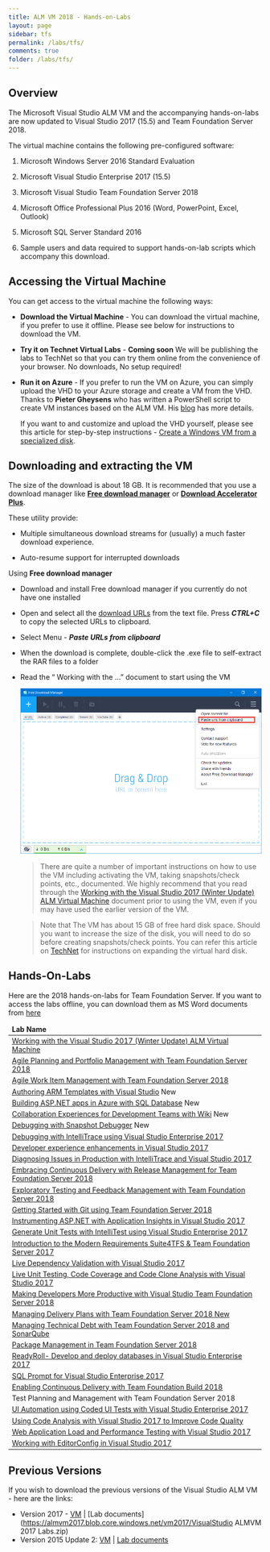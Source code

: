 ```yaml
---
title: ALM VM 2018 - Hands-on-Labs 
layout: page    
sidebar: tfs
permalink: /labs/tfs/
comments: true
folder: /labs/tfs/
---
```


## Overview

The Microsoft Visual Studio ALM VM and the accompanying hands-on-labs are now updated to Visual Studio 2017 (15.5) and Team Foundation Server 2018. 

The virtual machine contains the following pre-configured software:

1. Microsoft Windows Server 2016 Standard Evaluation

2. Microsoft Visual Studio Enterprise 2017 (15.5)

3. Microsoft Visual Studio Team Foundation Server 2018

4. Microsoft Office Professional Plus 2016 (Word, PowerPoint,
    Excel, Outlook)

5. Microsoft SQL Server Standard 2016

6. Sample users and data required to support hands-on-lab scripts which accompany this download.

## Accessing the Virtual Machine

You can get access to the virtual machine the following ways:

- **Download the Virtual Machine** - You can download the virtual machine, if you prefer to use it offline. Please see below for instructions to download the VM.
- **Try it on Technet Virtual Labs** - **Coming soon** We will be publishing the labs to TechNet so that you can try them online from the convenience of your browser. No downloads, No setup required!

- **Run it on Azure** - If you prefer to run the VM on Azure, you can simply upload the VHD to your Azure storage and create a VM from the VHD. Thanks to **Pieter Gheysens** who has written a PowerShell script to create VM instances based on the ALM VM. His [blog](https://intovsts.net/2018/01/03/generating-azure-vms-from-a-specialized-vhd-file/) has more details. 

  If you want to and customize and upload the VHD yourself, please see this article for step-by-step instructions - [Create a Windows VM from a specialized disk](https://docs.microsoft.com/en-us/azure/virtual-machines/windows/create-vm-specialized). 

 
## Downloading and extracting the VM

The size of the download is about 18 GB. It is recommended that you use a download manager  like [**Free download manager**](http://www.freedownloadmanager.org/) or [**Download Accelerator Plus**](http://www.speedbit.com/dap/).

These utility provide:

* Multiple simultaneous download streams for (usually) a much faster download experience.

* Auto-resume support for interrupted downloads

Using **Free download manager**

- Download and install Free download manager if you currently do not have one installed 
- Open and select all the <a href="media/almvm2017wu2links.txt">download URLs</a> from the text file. Press ***CTRL+C*** to copy the selected URLs to clipboard.
- Select Menu - ***Paste URLs from clipboard***      
- When the download is complete, double-click the .exe file to self-extract the RAR files to a folder       
- Read the “ Working with the …” document to start using the VM

  <img src="media/fdm.png" />


   >There are quite a number of important instructions on how to use the VM including activating the VM, taking snapshots/check points, etc., documented. We highly recommend that you read through the [Working with the Visual Studio 2017 (Winter Update) ALM Virtual Machine]() document prior to using the VM, even if you may have used the earlier version of the VM.

   >Note that The VM has about 15 GB of free hard disk space. Should you want to increase the size of the disk, you will need to do so before creating snapshots/check points. You can refer this article on [TechNet]() for instructions on expanding the virtual hard disk.

## Hands-On-Labs

Here are the 2018 hands-on-labs for Team Foundation Server. If you want to access the labs offline, you can download them as MS Word documents from [here](https://almvm2017wu.blob.core.windows.net/labs/ALMVM2017WULabs.zip)

<table width="100%">
   <thead>
      <td><b>
         Lab Name</b>
      </td>
   </thead>
   <tr>
      <td><a href="started/">Working with the Visual Studio 2017 (Winter Update) ALM Virtual Machine</a></td>
   </tr>
   <tr>
      <td><a href="agile/">Agile Planning and Portfolio Management with Team Foundation Server 2018</a></td>
   </tr>
   <tr>
      <td><a href="agileworkitems/">Agile Work Item Management with Team Foundation Server 2018</a></td>
   </tr>
   <tr>
      <td><a href="armtemplates/">Authoring ARM Templates with Visual Studio</a>     <span class="label label-success">New</span></td>
   </tr>
   <tr>
      <td><a href="aspnetazure/">Building ASP.NET apps in Azure with SQL Database</a>     <span class="label label-success">New</span></td>
   </tr>
   <tr>
      <td><a href="devteamcollaboration/">Collaboration Experiences for Development Teams with Wiki</a> <span class="label label-success">New</span></td>
   </tr>
   <tr>
      <td><a href="snapshotdebugger/">Debugging with Snapshot Debugger</a>     <span class="label label-success">New</span></td>
   </tr>
   <tr>
      <td><a href="debugging/">Debugging with IntelliTrace using Visual Studio Enterprise 2017</a></td>
   </tr>
   <tr>
      <td><a href="devexp/">Developer experience enhancements in Visual Studio 2017</a></td>
   </tr>
   <tr>
      <td><a href="intellitrace/">Diagnosing Issues in Production with IntelliTrace and Visual Studio 2017</a></td>
   </tr>
   <tr>
      <td><a href="releasemanagement/">Embracing Continuous Delivery with Release Management for Team Foundation Server 2018</a></td>
   </tr>
   <tr>
      <td><a href="exploratorytesting/">Exploratory Testing and Feedback Management with Team Foundation Server 2018</a></td>
   </tr>
   <tr>
      <td><a href="git/">Getting Started with Git using Team Foundation Server 2018</a></td>
   </tr>
   <tr>
      <td><a href="appinsights/">Instrumenting ASP.NET with Application Insights in Visual Studio 2017</a></td>
   </tr>
   <tr>
      <td><a href="intellitest/">Generate Unit Tests with IntelliTest using Visual Studio Enterprise 2017</a></td>
   </tr>
   <tr>
      <td><a href="smartword4tfs/">Introduction to the Modern Requirements Suite4TFS & Team Foundation Server 2017</a></td>
   </tr>
   <tr>
      <td><a href="livedependencyvalidation/">Live Dependency Validation with Visual Studio 2017</a></td>
   </tr>
   <tr>
      <td><a href="liveunittesting/">Live Unit Testing, Code Coverage and Code Clone Analysis with Visual Studio 2017</a></td>
   </tr>
   <tr>
      <td><a href="vsproductivity/">Making Developers More Productive with Visual Studio Team Foundation Server 2018</a></td>
   </tr>
   <tr>
      <td><a href="deliveryplans/">Managing Delivery Plans with Team Foundation Server 2018     <span class="label label-success">New</span></a></td>
   </tr>
   <tr>
      <td><a href="technicaldebt/">Managing Technical Debt with Team Foundation Server 2018 and SonarQube</a></td>
   </tr>
   <tr>
      <td><a href="packagemanagement/">Package Management in Team Foundation Server 2018</a></td>
   </tr>
   <tr>
      <td><a href="readyroll/">ReadyRoll- Develop and deploy databases in Visual Studio Enterprise 2017</a></td>
   </tr>
   <tr>
      <td><a href="sqlprompt/">SQL Prompt for Visual Studio Enterprise 2017</a></td>
   </tr>
   <tr>
      <td><a href="build/">Enabling Continuous Delivery with Team Foundation Build 2018</a></td>
   </tr>
   <tr>
      <td><a hrf="manualtesting/">Test Planning and Management with Team Foundation Server 2018</a></td>
   </tr>
   <tr>
      <td><a href="codedui/">UI Automation using Coded UI Tests with Visual Studio Enterprise 2017</a></td>
   </tr>
   <tr>
      <td><a href="codeanalysis/">Using Code Analysis with Visual Studio 2017 to Improve Code Quality</a></td>
   </tr>
   <tr>
      <td><a href="load/">Web Application Load and Performance Testing with Visual Studio 2017</a></td>
   </tr>
   <tr>
      <td><a href="editorconfig/">Working with EditorConfig in Visual Studio 2017</a></td>
   </tr>
</table>

## Previous Versions

If you wish to download the previous versions of the Visual Studio ALM VM - here are the links:
* Version 2017 -  [VM](media/almvm2017url.txt) \|  [Lab documents](https://almvm2017.blob.core.windows.net/vm2017/VisualStudio ALMVM 2017 Labs.zip)
* Version 2015 Update 2: [VM](https://msdnshared.blob.core.windows.net/media/2016/06/ALMVM-2015-Update-2-Downloads.txt) \| [Lab documents](http://vsalmvm.azurewebsites.net/visual-studio-2015-update-2-alm-virtual-machine-and-hands-on-labs-demo-scripts/)